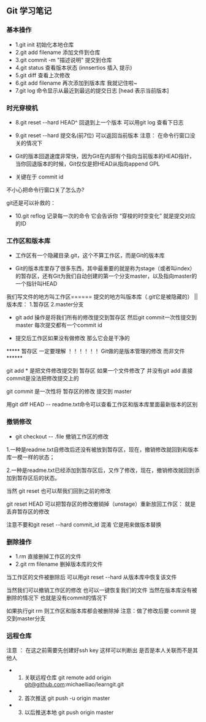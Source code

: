 ## Git 学习笔记

### 基本操作
* 1.git init 初始化本地仓库
* 2.git add filename 添加文件到仓库
* 3.git commit -m "描述说明" 提交到仓库
* 4.git status 查看版本状态     (innsertios 插入 提示)
* 5.git diff 查看上次修改
* 6.git add filename 再次添加到版本库 我就记住啦~
* 7.git log 命令显示从最近到最远的提交日志  [head 表示当前版本]


### 时光穿梭机

* 8.git reset --hard HEAD^ 回退到上一个版本  可以用git log 查看下日志

* 9.git reset --hard 提交名(前7位) 可以返回当前版本  注意： 在命令行窗口没关的情况下

* Git的版本回退速度非常快，因为Git在内部有个指向当前版本的HEAD指针，当你回退版本的时候，Git仅仅是把HEAD从指向append GPL   

* 关键在于 commit id

不小心把命令行窗口关了怎么办?

git还是可以补救的：

* 10.git reflog 记录每一次的命令 它会告诉你 “穿梭的时空变化” 就是提交对应的ID

### 工作区和版本库

* 工作区有一个隐藏目录.git，这个不算工作区，而是Git的版本库

* Git的版本库里存了很多东西，其中最重要的就是称为stage（或者叫index）的暂存区，还有Git为我们自动创建的第一个分支master，以及指向master的一个指针叫HEAD

我们写文件的地方叫工作区======  提交的地方叫版本库（.git它是被隐藏的） ||    版本库： 1.暂存区     2.master分支


* git add 操作是将我们所有的修改提交到暂存区  然后git commit一次性提交到master 每次提交都有一个commit id

* 提交后工作区如果没有做修改 那么它会是干净的

***** 暂存区 一定要理解 ！！！！！！ Git做的是版本管理的修改 而非文件******

git add * 是把文件修改提交到 暂存区    如果一个文件修改了 并没有git add  直接commit是没法把修改提交上的

git commit 是一次性将 暂存区的修改 提交到 master



用git diff HEAD -- readme.txt命令可以查看工作区和版本库里面最新版本的区别




### 撤销修改

* git checkout -- .file  撤销工作区的修改

1.一种是readme.txt自修改后还没有被放到暂存区，现在，撤销修改就回到和版本库一模一样的状态；

2.一种是readme.txt已经添加到暂存区后，又作了修改，现在，撤销修改就回到添加到暂存区后的状态。

当然 git reset 也可以帮我们回到之前的修改

git reset HEAD 可以把暂存区的修改撤销掉（unstage）重新放回工作区：  就是丢弃暂存区的修改

注意不要和git reset --hard commit_id 混淆   它是用来做版本替换


### 删除操作

* 1.rm  直接删掉工作区的文件
* 2.git rm filename 删掉版本库的文件

当工作区的文件被删除后  可以用git reset --hard 从版本库中恢复该文件

当然我们可以撤销工作区的修改 也可以一键恢复我们的文件 当然在版本库没有被删除的情况下 也就是没有commit的情况下


如果执行git rm 则工作区和版本库都会被删除掉   注意：做了修改后要 commit 提交到master分支 




### 远程仓库

注意 ： 在这之前需要先创建好ssh key 这样可以判断出 是否是本人关联而不是其他人


* 1. 关联远程仓库  git remote add origin git@github.com:michaelliao/learngit.git  

* 2. 首次推送 git push -u origin master

* 3. 以后推送本地  git push origin master





















